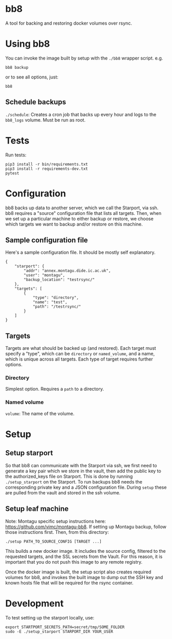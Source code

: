 # bb8
A tool for backing and restoring docker volumes over rsync.

# Using bb8
You can invoke the image built by setup with the `./bb8` wrapper script. e.g.

```
bb8 backup
```

or to see all options, just:

```
bb8
```

## Schedule backups
`./schedule`: Creates a cron job that backs up every hour and logs to the 
`bb8_logs` volume. Must be run as root.

# Tests
Run tests:

```
pip3 install -r bin/requirements.txt
pip3 install -r requirements-dev.txt
pytest
```

# Configuration
bb8 backs up data to another server, which we call the Starport, via ssh.
bb8 requires a "source" configuration file that lists all targets. Then, when we
set up a particular machine to either backup or restore, we choose which targets
we want to backup and/or restore on this machine.

## Sample configuration file
Here's a sample configuration file. It should be mostly self explanatory.

```
{
    "starport": {
        "addr": "annex.montagu.dide.ic.ac.uk",
        "user": "montagu",
        "backup_location": "testrsync/"
    },
    "targets": [
        {
            "type": "directory",
            "name": "test",
            "path": "/testrsync/"
        }
    ]
}

```

## Targets
Targets are what should be backed up (and restored). Each target must specify a
"type", which can be `directory` or `named_volume`, and a name, which is unique
across all targets. Each type of target requires further options.

### Directory
Simplest option. Requires a `path` to a directory.

### Named volume
`volume`: The name of the volume.

# Setup
## Setup starport
So that bb8 can communicate with the Starport via ssh, we first need to 
generate a key pair which we store in the vault, then add the public key to 
the authorized_keys file on Starport. This is done by running 
`./setup_starport` on the Starport. To run backups bb8 needs the
corresponding private key and a JSON configuration file. During `setup` these
are pulled from the vault and stored in the ssh volume.

## Setup leaf machine
Note: Montagu specific setup instructions here: https://github.com/vimc/montagu-bb8.
If setting up Montagu backup, follow those instructions first. Then, from this directory:

```
./setup PATH_TO_SOURCE_CONFIG [TARGET ...]
```

This builds a new docker image. It includes the source config, filtered to 
the requested targets, and the SSL secrets from the Vault. For this reason, 
it is important that you do not push this image to any remote registry.

Once the docker image is built, the setup script also creates required 
volumes for bb8, and invokes the built image to dump out the SSH key and 
known hosts file that will be required for the rsync container.

# Development
To test setting up the starport locally, use:

```
export STARTPORT_SECRETS_PATH=secret/tmp/SOME_FOLDER
sudo -E ./setup_starport STARPORT_DIR YOUR_USER
```
